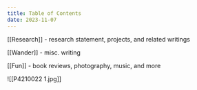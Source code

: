 ```yaml
---
title: Table of Contents
date: 2023-11-07
---
```

[[Research]] - research statement, projects, and related writings

[[Wander]] - misc. writing

[[Fun]] - book reviews, photography, music, and more

![[P4210022 1.jpg]]